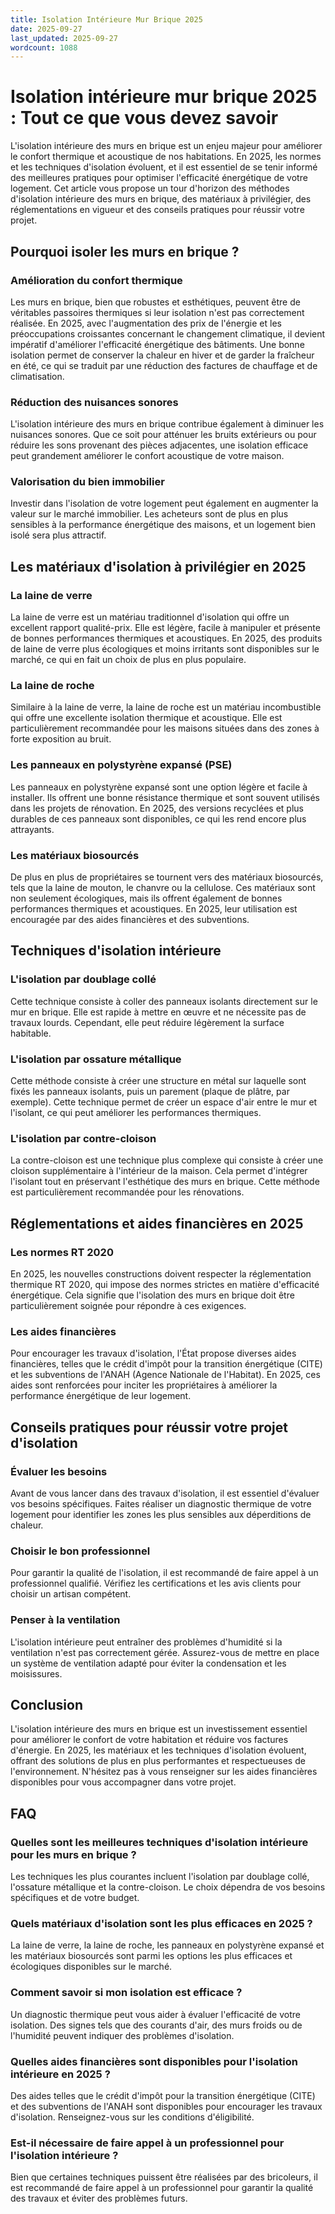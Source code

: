 ```yaml
---
title: Isolation Intérieure Mur Brique 2025
date: 2025-09-27
last_updated: 2025-09-27
wordcount: 1088
---
```


# Isolation intérieure mur brique 2025 : Tout ce que vous devez savoir

L'isolation intérieure des murs en brique est un enjeu majeur pour améliorer le confort thermique et acoustique de nos habitations. En 2025, les normes et les techniques d'isolation évoluent, et il est essentiel de se tenir informé des meilleures pratiques pour optimiser l'efficacité énergétique de votre logement. Cet article vous propose un tour d'horizon des méthodes d'isolation intérieure des murs en brique, des matériaux à privilégier, des réglementations en vigueur et des conseils pratiques pour réussir votre projet.

## Pourquoi isoler les murs en brique ?

### Amélioration du confort thermique

Les murs en brique, bien que robustes et esthétiques, peuvent être de véritables passoires thermiques si leur isolation n'est pas correctement réalisée. En 2025, avec l'augmentation des prix de l'énergie et les préoccupations croissantes concernant le changement climatique, il devient impératif d'améliorer l'efficacité énergétique des bâtiments. Une bonne isolation permet de conserver la chaleur en hiver et de garder la fraîcheur en été, ce qui se traduit par une réduction des factures de chauffage et de climatisation.

### Réduction des nuisances sonores

L'isolation intérieure des murs en brique contribue également à diminuer les nuisances sonores. Que ce soit pour atténuer les bruits extérieurs ou pour réduire les sons provenant des pièces adjacentes, une isolation efficace peut grandement améliorer le confort acoustique de votre maison.

### Valorisation du bien immobilier

Investir dans l'isolation de votre logement peut également en augmenter la valeur sur le marché immobilier. Les acheteurs sont de plus en plus sensibles à la performance énergétique des maisons, et un logement bien isolé sera plus attractif.

## Les matériaux d'isolation à privilégier en 2025

### La laine de verre

La laine de verre est un matériau traditionnel d'isolation qui offre un excellent rapport qualité-prix. Elle est légère, facile à manipuler et présente de bonnes performances thermiques et acoustiques. En 2025, des produits de laine de verre plus écologiques et moins irritants sont disponibles sur le marché, ce qui en fait un choix de plus en plus populaire.

### La laine de roche

Similaire à la laine de verre, la laine de roche est un matériau incombustible qui offre une excellente isolation thermique et acoustique. Elle est particulièrement recommandée pour les maisons situées dans des zones à forte exposition au bruit.

### Les panneaux en polystyrène expansé (PSE)

Les panneaux en polystyrène expansé sont une option légère et facile à installer. Ils offrent une bonne résistance thermique et sont souvent utilisés dans les projets de rénovation. En 2025, des versions recyclées et plus durables de ces panneaux sont disponibles, ce qui les rend encore plus attrayants.

### Les matériaux biosourcés

De plus en plus de propriétaires se tournent vers des matériaux biosourcés, tels que la laine de mouton, le chanvre ou la cellulose. Ces matériaux sont non seulement écologiques, mais ils offrent également de bonnes performances thermiques et acoustiques. En 2025, leur utilisation est encouragée par des aides financières et des subventions.

## Techniques d'isolation intérieure

### L'isolation par doublage collé

Cette technique consiste à coller des panneaux isolants directement sur le mur en brique. Elle est rapide à mettre en œuvre et ne nécessite pas de travaux lourds. Cependant, elle peut réduire légèrement la surface habitable.

### L'isolation par ossature métallique

Cette méthode consiste à créer une structure en métal sur laquelle sont fixés les panneaux isolants, puis un parement (plaque de plâtre, par exemple). Cette technique permet de créer un espace d'air entre le mur et l'isolant, ce qui peut améliorer les performances thermiques.

### L'isolation par contre-cloison

La contre-cloison est une technique plus complexe qui consiste à créer une cloison supplémentaire à l'intérieur de la maison. Cela permet d'intégrer l'isolant tout en préservant l'esthétique des murs en brique. Cette méthode est particulièrement recommandée pour les rénovations.

## Réglementations et aides financières en 2025

### Les normes RT 2020

En 2025, les nouvelles constructions doivent respecter la réglementation thermique RT 2020, qui impose des normes strictes en matière d'efficacité énergétique. Cela signifie que l'isolation des murs en brique doit être particulièrement soignée pour répondre à ces exigences.

### Les aides financières

Pour encourager les travaux d'isolation, l'État propose diverses aides financières, telles que le crédit d'impôt pour la transition énergétique (CITE) et les subventions de l'ANAH (Agence Nationale de l'Habitat). En 2025, ces aides sont renforcées pour inciter les propriétaires à améliorer la performance énergétique de leur logement.

## Conseils pratiques pour réussir votre projet d'isolation

### Évaluer les besoins

Avant de vous lancer dans des travaux d'isolation, il est essentiel d'évaluer vos besoins spécifiques. Faites réaliser un diagnostic thermique de votre logement pour identifier les zones les plus sensibles aux déperditions de chaleur.

### Choisir le bon professionnel

Pour garantir la qualité de l'isolation, il est recommandé de faire appel à un professionnel qualifié. Vérifiez les certifications et les avis clients pour choisir un artisan compétent.

### Penser à la ventilation

L'isolation intérieure peut entraîner des problèmes d'humidité si la ventilation n'est pas correctement gérée. Assurez-vous de mettre en place un système de ventilation adapté pour éviter la condensation et les moisissures.

## Conclusion

L'isolation intérieure des murs en brique est un investissement essentiel pour améliorer le confort de votre habitation et réduire vos factures d'énergie. En 2025, les matériaux et les techniques d'isolation évoluent, offrant des solutions de plus en plus performantes et respectueuses de l'environnement. N'hésitez pas à vous renseigner sur les aides financières disponibles pour vous accompagner dans votre projet.

## FAQ

### Quelles sont les meilleures techniques d'isolation intérieure pour les murs en brique ?

Les techniques les plus courantes incluent l'isolation par doublage collé, l'ossature métallique et la contre-cloison. Le choix dépendra de vos besoins spécifiques et de votre budget.

### Quels matériaux d'isolation sont les plus efficaces en 2025 ?

La laine de verre, la laine de roche, les panneaux en polystyrène expansé et les matériaux biosourcés sont parmi les options les plus efficaces et écologiques disponibles sur le marché.

### Comment savoir si mon isolation est efficace ?

Un diagnostic thermique peut vous aider à évaluer l'efficacité de votre isolation. Des signes tels que des courants d'air, des murs froids ou de l'humidité peuvent indiquer des problèmes d'isolation.

### Quelles aides financières sont disponibles pour l'isolation intérieure en 2025 ?

Des aides telles que le crédit d'impôt pour la transition énergétique (CITE) et des subventions de l'ANAH sont disponibles pour encourager les travaux d'isolation. Renseignez-vous sur les conditions d'éligibilité.

### Est-il nécessaire de faire appel à un professionnel pour l'isolation intérieure ?

Bien que certaines techniques puissent être réalisées par des bricoleurs, il est recommandé de faire appel à un professionnel pour garantir la qualité des travaux et éviter des problèmes futurs.